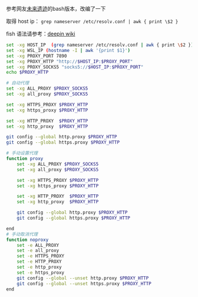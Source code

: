 参考网友[未来遗迹](https://www.ruin-of-future.online/0xa8/wsl2-%E9%85%8D%E7%BD%AE%E4%BB%A3%E7%90%86ssh-git-%E5%8F%AF%E7%94%A8/)的bash版本，改编了一下

取得 host ip： `grep nameserver /etc/resolv.conf | awk { print \$2 }`

fish 语法请参考：[deepin wiki](https://gitee.com/deepinwiki/wiki/blob/master/fish%20%E8%84%9A%E6%9C%AC%E7%BC%96%E7%A8%8B.md)

````sh
set -xg HOST_IP  (grep nameserver /etc/resolv.conf | awk { print \$2 })
set -xg WSL_IP (hostname -I | awk '{print $1}')
set -xg PROXY_PORT 7890
set -xg PROXY_HTTP "http://$HOST_IP:$PROXY_PORT"
set -xg PROXY_SOCKS5 "socks5://$HOST_IP:$PROXY_PORT"
echo $PROXY_HTTP

# 自动代理
set -xg ALL_PROXY $PROXY_SOCKS5
set -xg all_proxy $PROXY_SOCKS5

set -xg HTTPS_PROXY $PROXY_HTTP
set -xg https_proxy $PROXY_HTTP

set -xg HTTP_PROXY  $PROXY_HTTP
set -xg http_proxy  $PROXY_HTTP

git config --global http.proxy $PROXY_HTTP
git config --global https.proxy $PROXY_HTTP

# 手动设置代理
function proxy 
    set -xg ALL_PROXY $PROXY_SOCKS5
    set -xg all_proxy $PROXY_SOCKS5

    set -xg HTTPS_PROXY $PROXY_HTTP
    set -xg https_proxy $PROXY_HTTP

    set -xg HTTP_PROXY  $PROXY_HTTP
    set -xg http_proxy  $PROXY_HTTP

    git config --global http.proxy $PROXY_HTTP
    git config --global https.proxy $PROXY_HTTP

end 
# 手动取消代理
function noproxy 
    set -e ALL_PROXY
    set -e all_proxy
    set -e HTTPS_PROXY 
    set -e HTTP_PROXY 
    set -e http_proxy 
    set -e https_proxy 
    git config --global --unset http.proxy $PROXY_HTTP
    git config --global --unset https.proxy $PROXY_HTTP
end
````